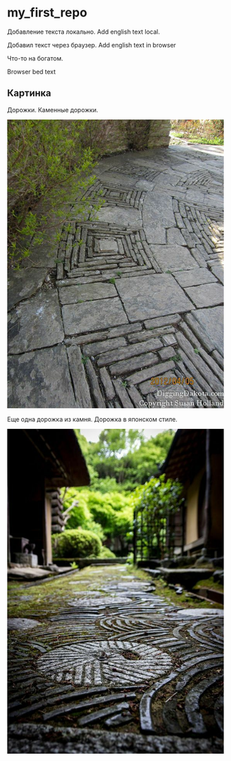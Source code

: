 # my_first_repo

Добавление текста локально. Add english text local.

Добавил текст через браузер. Add english text in browser


 Что-то на богатом. 

Browser bed text

## Картинка

Дорожки. Каменные дорожки.

![Дорожки](9f831ddc454eae617a1c820269057c5e.jpg)

Еще одна дорожка из камня. Дорожка в японском стиле.

![Дорожка](3c2e56e36e0d9dc4af4d42955f76e992.jpg)
